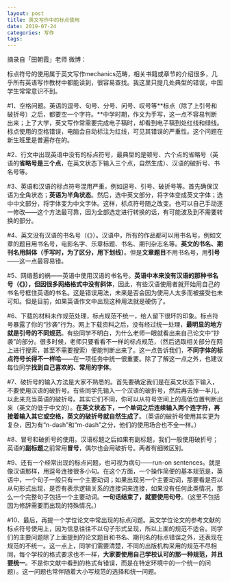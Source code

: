 ```yaml
---
layout: post
title: 英文写作中的标点使用
date: 2019-07-24 
categories: 写作
tags: 
---
```


摘录自「田朝霞」老师 微博：

标点符号的使用属于英文写作mechanics范畴，相关书籍或章节的介绍很多，几乎所有英语写作教材中都能读到，很容易查找。我这里只提几处典型的错误，中国学生常常意识不到。

#1、空格问题。英语的逗号、句号、分号、问号、叹号等**标点（除了上引号和破折号）之后，都要空一个字符。**中学时期，作文为手写，这一点不容易判断出来；上了大学，英文写作常需要完成电子稿时，却看到电子稿到处红线和绿线。标点使用的空格错误，电脑会自动标注为红线，可见其错误的严重性。这个问题在新生班里是普遍存在的。

#2、行文中出现英语中没有的标点符号，最典型的是顿号、六个点的省略号（英语的**省略号是三个点**，在英文状态下输入三个点，自然生成）、汉语的破折号、书名号等。

#3、英语和汉语的标点符号混用严重，例如逗号、引号、破折号等。首先确保汉语为全角状态；**英语为半角状态**。然后，选中英文部分，将字体变成英文字体；选中中文部分，将字体变为中文字体。这样，标点符号随之改变。也可以自己手动逐一修改——这个方法最可靠，因为全部选定进行转换的话，有可能波及到不需要转换的部分。

#4、英文没有汉语的书名号（《》）。汉语中，所有的作品都可以用书名号，例如文章的题目用书名号，电影名字、乐章标题、书名、期刊杂志名等。**英文的书名、期刊名用斜体（手写时，为了区分，用下划线）**。但是**文章题目**不用书名号，用**引号**——这一点最容易错。

#5、网络惹的祸——英语中使用汉语的书名号。**英语中本来没有汉语的那种书名号（《》），但因很多网络格式中没有斜体**，因此，有些汉语使用者就开始用自己的书名号框住英语的书名。这是错误用法，未来是否会因为使用人太多而被接受也未可知。但是目前，如果英语作文中出现这种用法就是硬伤了。

#6、下载的材料未作规范处理，标点规范不统一，给人留下很坏的印象。标点符号暴露了你的“抄袭”行为。网上下载资料之后，没有经过统一处理，**最明显的地方就是引号的不同规范**。有些同学不明白，为什么老师一眼就看出来自己论文中“抄袭”的部分。很多时候，老师只要看看不一样的标点规范，（然后选取相关部分在网上进行搜索，甚至不需要搜索）便能判断出来了。这一点告诉我们，**不同字体的标点符号长得不一样哈**——在一项任务中统一很重要。除了了解这一点之外，也建议每位同学**找到自己喜欢的、常用的字体**。

#7、破折号的输入方法是大家不熟悉的。首先要确定我们是在英文状态下输入，不要使用汉语的破折号。有些同学先输入一个汉语的破折号，然后再去掉一半儿，以此来充当英语的破折号。其实它们不同，你可以从符号空间上的高低位置判断出来（英文的低于中文的）。**在英文状态下，一个单词之后连续输入两个连字符，再接着输入其它或空格，英文的破折号就自然生成了**。（英语的破折号使用其实更为复杂，因为有“n-dash”和“m-dash”之分，他们的使用场合也不全一样。）

#8、冒号和破折号的使用。汉语标题之后如果有副标题，我们一般使用破折号；英语的**副标题**之前常用**冒号**，偶尔也会用破折号。两者有细微区别。

#9、还有一个经常出现的标点问题，也可视为病句——run-on sentences。就是像汉语那样，用逗号连接很多小句。在这个方面，一个操作简便的基本规范是，英语中，一个句子一般只有一个主要动词；如果出现另一个主要动词，那要看是否以从句形式出现，是否有表示逻辑关系的连接词来连接，如果没有任何此类情况，那么一个完整句子包括一个主要动词。**一句话结束了，就要使用句号**。（这里不包括因为修辞需要而出现的特殊情况。）

#10、最后，再提一个学位论文中常出现的标点问题。英文学位论文的参考文献的标点符号使用上，因为信息往往不以句子形式呈现，所以上面的规范不适合。同学们的主要问题除了上面提到的论文题目和书名、期刊名的标点错误之外，还表现在规范的不统一。这一点上，同学们需要清楚，不同的出版机构采用的规范不尽相同，每个学校的格式要求也不一样，**大家要使用自己学校认可的那一种规范，并且要统一**。不是你文献中看到的格式有错误，而是在特定环境中的一个统一的问题）。这一问题也常伴随着大小写规范的选择和统一问题。  

